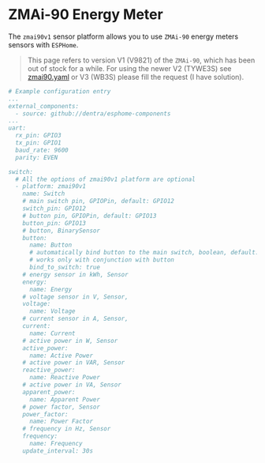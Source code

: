 # ZMAi-90 Energy Meter

The `zmai90v1` sensor platform allows you to use `ZMAi-90` energy meters sensors with `ESPHome`.

> This page refers to version V1 (V9821) of the `ZMAi-90`, which has been out of stock for a while. For using the newer V2 (TYWE3S) see [zmai90.yaml](../../zmai90.yaml) or V3 (WB3S) please fill the request (I have solution).

```yaml
# Example configuration entry
...
external_components:
  - source: github://dentra/esphome-components
...
uart:
  rx_pin: GPIO3
  tx_pin: GPIO1
  baud_rate: 9600
  parity: EVEN

switch:
  # All the options of zmai90v1 platform are optional
  - platform: zmai90v1
    name: Switch
    # main switch pin, GPIOPin, default: GPIO12
    switch_pin: GPIO12
    # button pin, GPIOPin, default: GPIO13
    button_pin: GPIO13
    # button, BinarySensor
    button:
      name: Button
      # automatically bind button to the main switch, boolean, default: true
      # works only with conjunction with button
      bind_to_switch: true
    # energy sensor in kWh, Sensor
    energy:
      name: Energy
    # voltage sensor in V, Sensor,
    voltage:
      name: Voltage
    # current sensor in A, Sensor,
    current:
      name: Current
    # active power in W, Sensor
    active_power:
      name: Active Power
    # active power in VAR, Sensor
    reactive_power:
      name: Reactive Power
    # active power in VA, Sensor
    apparent_power:
      name: Apparent Power
    # power factor, Sensor
    power_factor:
      name: Power Factor
    # frequency in Hz, Sensor
    frequency:
      name: Frequency
    update_interval: 30s
```
